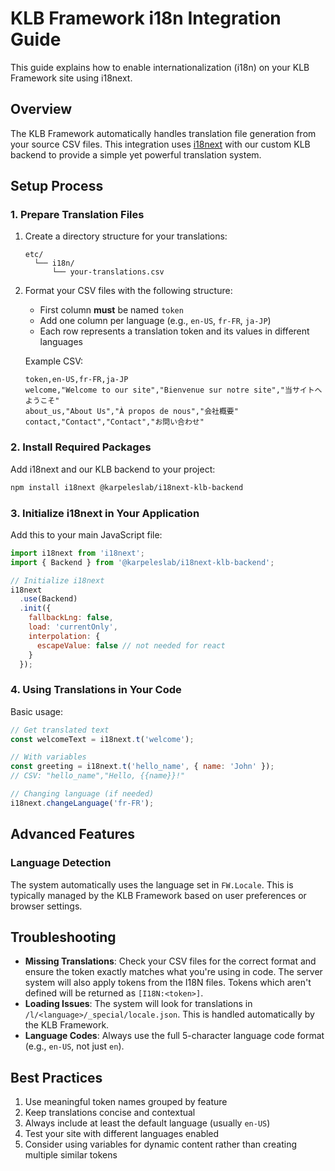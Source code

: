 # KLB Framework i18n Integration Guide

This guide explains how to enable internationalization (i18n) on your KLB Framework site using i18next.

## Overview

The KLB Framework automatically handles translation file generation from your source CSV files. This integration uses [i18next](https://www.i18next.com/) with our custom KLB backend to provide a simple yet powerful translation system.

## Setup Process

### 1. Prepare Translation Files

1. Create a directory structure for your translations:
   ```
   etc/
     └── i18n/
         └── your-translations.csv
   ```

2. Format your CSV files with the following structure:
   - First column **must** be named `token`
   - Add one column per language (e.g., `en-US`, `fr-FR`, `ja-JP`)
   - Each row represents a translation token and its values in different languages

   Example CSV:
   ```csv
   token,en-US,fr-FR,ja-JP
   welcome,"Welcome to our site","Bienvenue sur notre site","当サイトへようこそ"
   about_us,"About Us","À propos de nous","会社概要"
   contact,"Contact","Contact","お問い合わせ"
   ```

### 2. Install Required Packages

Add i18next and our KLB backend to your project:

```bash
npm install i18next @karpeleslab/i18next-klb-backend
```

### 3. Initialize i18next in Your Application

Add this to your main JavaScript file:

```javascript
import i18next from 'i18next';
import { Backend } from '@karpeleslab/i18next-klb-backend';

// Initialize i18next
i18next
  .use(Backend)
  .init({
    fallbackLng: false,
    load: 'currentOnly',
    interpolation: {
      escapeValue: false // not needed for react
    }
  });
```

### 4. Using Translations in Your Code

Basic usage:

```javascript
// Get translated text
const welcomeText = i18next.t('welcome');

// With variables
const greeting = i18next.t('hello_name', { name: 'John' });
// CSV: "hello_name","Hello, {{name}}!"

// Changing language (if needed)
i18next.changeLanguage('fr-FR');
```

## Advanced Features

### Language Detection

The system automatically uses the language set in `FW.Locale`. This is typically managed by the KLB Framework based on user preferences or browser settings.

## Troubleshooting

- **Missing Translations**: Check your CSV files for the correct format and ensure the token exactly matches what you're using in code. The server system will also apply tokens from the I18N files. Tokens which aren't defined will be returned as `[I18N:<token>]`.
- **Loading Issues**: The system will look for translations in `/l/<language>/_special/locale.json`. This is handled automatically by the KLB Framework.
- **Language Codes**: Always use the full 5-character language code format (e.g., `en-US`, not just `en`).

## Best Practices

1. Use meaningful token names grouped by feature
2. Keep translations concise and contextual
3. Always include at least the default language (usually `en-US`)
4. Test your site with different languages enabled
5. Consider using variables for dynamic content rather than creating multiple similar tokens
